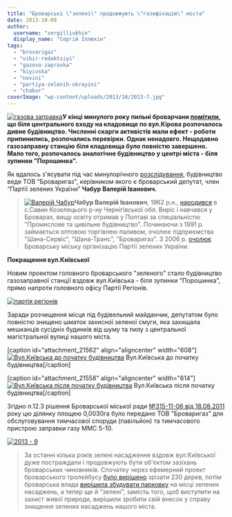 ```yaml
---
title: "Броварські \"зелені\" продовжують \"газифікацію\" міста"
date: 2013-10-08
author: 
  username: "sergilliukhin"
  display_name: "Сергій Іллюхін"
tags: 
  - "brovarigaz"
  - "vibir-redaktsiyi"
  - "gazova-zapravka"
  - "kiyivska"
  - "novini"
  - "partiya-zelenih-ukrayini"
  - "chabur"
coverImage: "wp-content/uploads/2013/10/2013-7.jpg"
---
```


[![газова заправка](https://mpz.brovary.org/wp-content/uploads/2013/10/chabur1.jpg)](https://mpz.brovary.org/wp-content/uploads/2013/10/chabur1.jpg)**У кінці минулого року пильні броварчани [помітили](https://mpz.brovary.org/bilya-starogo-kladovishha-na-vulitsi-kirova-deputat-zbuduye-gazozapravnu-stantsiya/ "Біля старого кладовища на Кірова депутат збудує газозаправну станцію"), що біля центрального входу на кладовище по вул.Кірова розпочалось дивне будівництво. Численні скарги активістів мали ефект - роботи припинились, розпочались перевірки. Однак ненадовго. Нещодавно газозаправну станцію біля кладовища було повністю завершено. Мало того, розпочалось аналогічне будівництво у центрі міста - біля зупинки "Порошинка".**

Як вдалось з'ясувати під час минулорічного [розслідування](https://mpz.brovary.org/bilya-starogo-kladovishha-na-vulitsi-kirova-deputat-zbuduye-gazozapravnu-stantsiya/ "Біля старого кладовища на Кірова депутат збудує газозаправну станцію"), будівництво веде ТОВ "Броваригаз", керівником якого є броварський депутат, член “Партії зелених України” **Чабур Валерій Іванович.**

> [![Валерій Чабур](https://mpz.brovary.org/wp-content/uploads/2013/10/389037-1.jpg "Валерій Чабур")](https://mpz.brovary.org/wp-content/uploads/2013/10/389037-1.jpg)**Чабур Валерій Іванович**, 1962 р.н., [народився](https://rizanenko.org/downloads/doc/autobiografy/39.pdf "Автобіографія") в с.Савин Козелецього р-ну Чернігівської обл. Виріс і навчався у Броварах, вищу освіту отримав у Полтаві за спеціальністю "Промислове та цивільне будівництво". Починаючи з 1991 р. займається оптовою торгівлею паливом, очолює підприємства "Шана-Сервіс", "Шана-Транс", "Броваригаз". З 2006 р. [очолює](https://greenparty.ua/news/news_5501.html) Броварську міську організацію Партії зелених України.

**Покращення вул.Київської**

Новим проектом головного броварського "зеленого" стало будівництво газозаправної станції вздовж вул.Київська - біля зупинки "Порошинка", прямо напроти головного офісу Партії Регіонів.

[![партія регіонів](https://mpz.brovary.org/wp-content/uploads/2013/10/pr.jpg)](https://mpz.brovary.org/wp-content/uploads/2013/10/pr.jpg)

Заради розчищення місця під будівельний майданчик, депутатом було повністю знищено шматок захисної зеленої смуги, яка захищала мешканців сусідніх будинків від шуму та пилу з центральної магістральної вулиці нашого міста.

\[caption id="attachment\_21562" align="aligncenter" width="608"\][![Вул.Київська до початку будівництва](https://mpz.brovary.org/wp-content/uploads/2013/10/before2.jpg "Вул.Київська до початку будівництва")](https://mpz.brovary.org/wp-content/uploads/2013/10/before2.jpg) Вул.Київська до початку будівництва\[/caption\]

\[caption id="attachment\_21558" align="aligncenter" width="614"\][![Вул.Київська після початку будівництва](https://mpz.brovary.org/wp-content/uploads/2013/10/2013-7.jpg "Вул.Київська після початку будівництва")](https://mpz.brovary.org/wp-content/uploads/2013/10/2013-7.jpg) Вул.Київська після початку будівництва\[/caption\]

Згідно п.12.3 рішення Броварської міської ради [№315-11-06 від 18.08.2011](https://rizanenko.org/downloads/doc/10_sesia_BMR/21.pdf) року цю ділянку площею 0,0030га було передано ТОВ "Броваригаз" для обслуговування тимчасової споруди (павільйон) та тимчасового пристрою заправки газу ММС 5-10.

[![2013 - 9](https://mpz.brovary.org/wp-content/uploads/2013/10/2013-9.jpg)](https://mpz.brovary.org/wp-content/uploads/2013/10/2013-9.jpg)

> За останні кілька років зелені насадження вздовж вул.Київської дуже постраждали і продовжують бути об'єктом зазіхань броварських чиновників. Спочатку через ефемерний проект броварського тролейбусу [було вирішено](https://mpz.brovary.org/vzdovzh-vulitsi-kiyivskoyi-bude-znishheno-230-derev/) зрізати 230 дерев, потім броварська влада [вирішила збудувати парковку](https://mpz.brovary.org/zhiteli-bagatopoverhivki-na-chernyahovskogo-zashipuvali-dereva-na-mistsi-yakih-vlada-hoche-zrobiti-avtoparkovku/) на місці зелених насаджень, а тепер ще й "зелені", замість того, щоб виступити на захист живої природи, вирішили зробити свій внесок у справу знищення зелених насаджень нашого міста.
